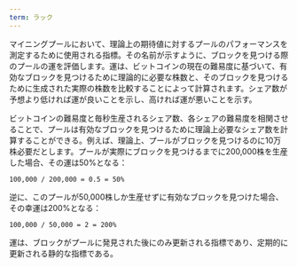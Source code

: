 ```yaml
---
term: ラック
---
```

マイニングプールにおいて、理論上の期待値に対するプールのパフォーマンスを測定するために使用される指標。その名前が示すように、ブロックを見つける際のプールの運を評価します。運は、ビットコインの現在の難易度に基づいて、有効なブロックを見つけるために理論的に必要な株数と、そのブロックを見つけるために生成された実際の株数を比較することによって計算されます。シェア数が予想より低ければ運が良いことを示し、高ければ運が悪いことを示す。

ビットコインの難易度と毎秒生産されるシェア数、各シェアの難易度を相関させることで、プールは有効なブロックを見つけるために理論上必要なシェア数を計算することができる。例えば、理論上、プールがブロックを見つけるのに10万株必要だとします。プールが実際にブロックを見つけるまでに200,000株を生産した場合、その運は50%となる：

```text
100,000 / 200,000 = 0.5 = 50%
```

逆に、このプールが50,000株しか生産せずに有効なブロックを見つけた場合、その幸運は200%となる：

```text
100,000 / 50,000 = 2 = 200%
```

運は、ブロックがプールに発見された後にのみ更新される指標であり、定期的に更新される静的な指標である。